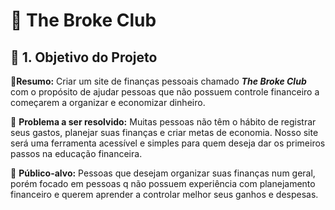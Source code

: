 # 📌 The Broke Club

## **📝 1. Objetivo do Projeto**

📍**Resumo:** Criar um site de finanças pessoais chamado ***The Broke Club*** com o propósito de ajudar pessoas que não possuem controle financeiro a começarem a organizar e economizar dinheiro.

🔎 **Problema a ser resolvido:** Muitas pessoas não têm o hábito de registrar seus gastos, planejar suas finanças e criar metas de economia. Nosso site será uma ferramenta acessível e simples para quem deseja dar os primeiros passos na educação financeira.

🎯 **Público-alvo:** Pessoas que desejam organizar suas finanças num geral, porém focado em pessoas q não possuem experiência com planejamento financeiro e querem aprender a controlar melhor seus ganhos e despesas.
